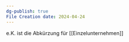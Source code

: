 ```yaml
---
dg-publish: true
File Creation date: 2024-04-24
---
```

e.K. ist die Abkürzung für [[Einzelunternehmen]]